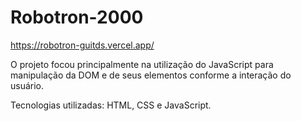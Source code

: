 # Robotron-2000

https://robotron-guitds.vercel.app/

O projeto focou principalmente na utilização do JavaScript para manipulação da DOM e de seus elementos conforme a interação do usuário.

Tecnologias utilizadas: HTML, CSS e JavaScript.